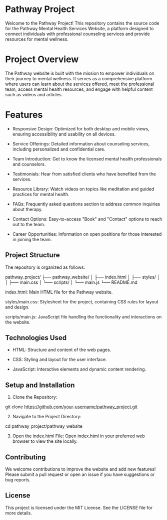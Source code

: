 # Pathway Project

Welcome to the Pathway Project! This repository contains the source code for the Pathway Mental Health Services Website, a platform designed to connect individuals with professional counseling services and provide resources for mental wellness.

# Project Overview

The Pathway website is built with the mission to empower individuals on their journey to mental wellness. It serves as a comprehensive platform where users can learn about the services offered, meet the professional team, access mental health resources, and engage with helpful content such as videos and articles.

# Features

- Responsive Design: Optimized for both desktop and mobile views, ensuring accessibility and usability on all devices.

- Service Offerings: Detailed information about counseling services, including personalized and confidential care.

- Team Introduction: Get to know the licensed mental health professionals and counselors.

- Testimonials: Hear from satisfied clients who have benefited from the services.

- Resource Library: Watch videos on topics like meditation and guided practices for mental health.

- FAQs: Frequently asked questions section to address common inquiries about therapy.

- Contact Options: Easy-to-access "Book" and "Contact" options to reach out to the team.

- Career Opportunities: Information on open positions for those interested in joining the team.

## Project Structure

The repository is organized as follows:

pathway_project/
├── pathway_website/
│   ├── index.html
│   ├── styles/
│   │   ├── main.css
│   └── scripts/
│       └── main.js
└── README.md

index.html: Main HTML file for the Pathway website.

styles/main.css: Stylesheet for the project, containing CSS rules for layout and design.

scripts/main.js: JavaScript file handling the functionality and interactions on the website.

## Technologies Used

- HTML: Structure and content of the web pages.

- CSS: Styling and layout for the user interface.

- JavaScript: Interactive elements and dynamic content rendering.

## Setup and Installation

1. Clone the Repository:

git clone https://github.com/your-username/pathway_project.git

2. Navigate to the Project Directory:

cd pathway_project/pathway_website

3. Open the index.html File: Open index.html in your preferred web browser to view the site locally.

## Contributing

We welcome contributions to improve the website and add new features! Please submit a pull request or open an issue if you have suggestions or bug reports.

## License

This project is licensed under the MIT License. See the LICENSE file for more details.
